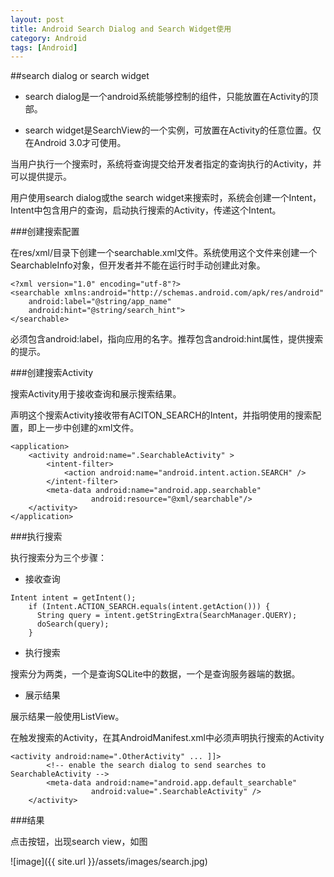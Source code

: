 ```yaml
---
layout: post
title: Android Search Dialog and Search Widget使用
category: Android
tags: [Android]
---
```


##search dialog or search widget

* search dialog是一个android系统能够控制的组件，只能放置在Activity的顶部。

* search widget是SearchView的一个实例，可放置在Activity的任意位置。仅在Android 3.0才可使用。

当用户执行一个搜索时，系统将查询提交给开发者指定的查询执行的Activity，并可以提供提示。

用户使用search dialog或the search widget来搜索时，系统会创建一个Intent，Intent中包含用户的查询，启动执行搜索的Activity，传递这个Intent。

###创建搜索配置

在res/xml/目录下创建一个searchable.xml文件。系统使用这个文件来创建一个SearchableInfo对象，但开发者并不能在运行时手动创建此对象。

```
<?xml version="1.0" encoding="utf-8"?>
<searchable xmlns:android="http://schemas.android.com/apk/res/android"
    android:label="@string/app_name"
    android:hint="@string/search_hint">
</searchable>
```

必须包含android:label，指向应用的名字。推荐包含android:hint属性，提供搜索的提示。

###创建搜索Activity

搜索Activity用于接收查询和展示搜索结果。

声明这个搜索Activity接收带有ACITON_SEARCH的Intent，并指明使用的搜索配置，即上一步中创建的xml文件。

```
<application>
    <activity android:name=".SearchableActivity" >
        <intent-filter>
            <action android:name="android.intent.action.SEARCH" />
        </intent-filter>
        <meta-data android:name="android.app.searchable"
                  android:resource="@xml/searchable"/>
    </activity>
</application>
```

###执行搜索

执行搜索分为三个步骤：

* 接收查询

```
Intent intent = getIntent();
    if (Intent.ACTION_SEARCH.equals(intent.getAction())) {
      String query = intent.getStringExtra(SearchManager.QUERY);
      doSearch(query);
    }
```

* 执行搜索
	
搜索分为两类，一个是查询SQLite中的数据，一个是查询服务器端的数据。

* 展示结果
	
展示结果一般使用ListView。

在触发搜索的Activity，在其AndroidManifest.xml中必须声明执行搜索的Activity

```
<activity android:name=".OtherActivity" ... ]]>
        <!-- enable the search dialog to send searches to SearchableActivity -->
        <meta-data android:name="android.app.default_searchable"
                  android:value=".SearchableActivity" />
    </activity>
```

###结果

点击按钮，出现search view，如图

![image]({{ site.url }}/assets/images/search.jpg)